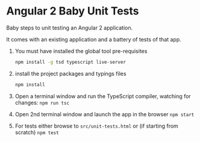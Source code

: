 # Angular 2 Baby Unit Tests

Baby steps to unit testing an Angular 2 application.

It comes with an existing application and a battery of tests of that app.

1. You must have installed the global tool pre-requisites

	```bash
	npm install -g tsd typescript live-server
	```

1. install the project packages and typings files

	```bash
	npm install
	```

1. Open a terminal window and run the TypeScript compiler, watching for changes: `npm run tsc`

1. Open 2nd terminal window and launch the app in the browser `npm start`

1. For tests either browse to `src/unit-tests.html` or (if starting from scratch)
    `npm test`